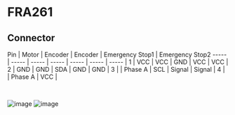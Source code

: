 # FRA261

## Connector

Pin  | Motor  |  Encoder | Encoder | Emergency Stop1 | Emergency Stop2 
----- | ----- | ----- | ----- | ----- | ----- | ----- |
1 | VCC | VCC | GND | VCC | VCC |
2 | GND | GND | SDA | GND | GND |
3 |  | Phase A | SCL | Signal | Signal |
4 |  | Phase A | VCC |

<br>

![image](https://media.discordapp.net/attachments/974688181205233695/1099328284547883079/image.png?width=1020&height=701)
![image](https://media.discordapp.net/attachments/974688181205233695/1099328576920236183/image.png?width=697&height=701)

